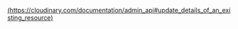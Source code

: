 [(https://cloudinary.com/documentation/admin_api#update_details_of_an_existing_resource)](https://cloudinary.com/documentation/admin_api#update_details_of_an_existing_resource)

